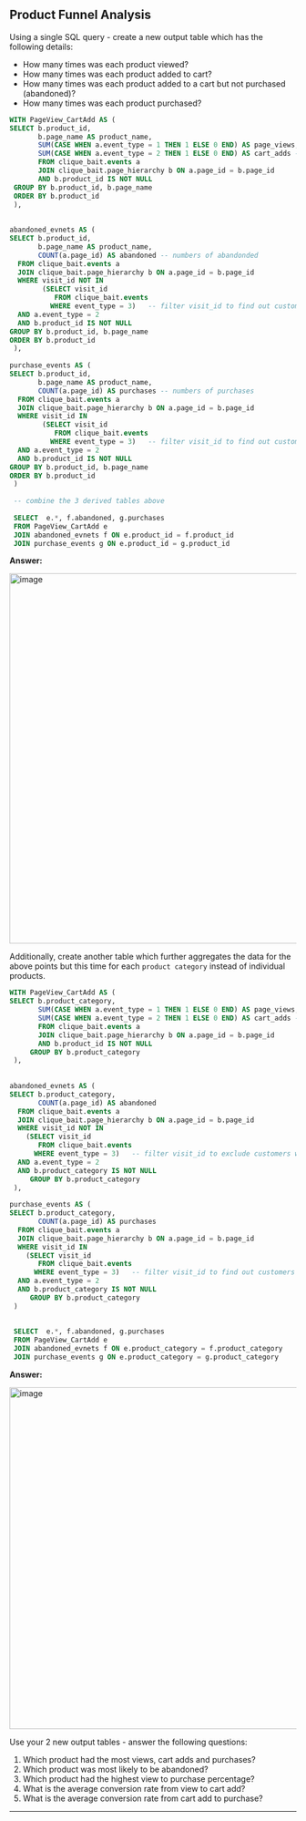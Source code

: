 ## Product Funnel Analysis

Using a single SQL query - create a new output table which has the following details:

- How many times was each product viewed?
- How many times was each product added to cart?
- How many times was each product added to a cart but not purchased (abandoned)?
- How many times was each product purchased?

````sql
WITH PageView_CartAdd AS (
SELECT b.product_id, 
       b.page_name AS product_name,	
       SUM(CASE WHEN a.event_type = 1 THEN 1 ELSE 0 END) AS page_views, -- numbers of page views
       SUM(CASE WHEN a.event_type = 2 THEN 1 ELSE 0 END) AS cart_adds -- numbers of cart adds
       FROM clique_bait.events a
       JOIN clique_bait.page_hierarchy b ON a.page_id = b.page_id
       AND b.product_id IS NOT NULL
 GROUP BY b.product_id, b.page_name
 ORDER BY b.product_id
 ),
  
  
abandoned_evnets AS (
SELECT b.product_id, 
       b.page_name AS product_name,
       COUNT(a.page_id) AS abandoned -- numbers of abandonded
  FROM clique_bait.events a
  JOIN clique_bait.page_hierarchy b ON a.page_id = b.page_id 
  WHERE visit_id NOT IN  
	    (SELECT visit_id
	       FROM clique_bait.events
	      WHERE event_type = 3)   -- filter visit_id to find out customers who don't have purchase events
  AND a.event_type = 2
  AND b.product_id IS NOT NULL
GROUP BY b.product_id, b.page_name
ORDER BY b.product_id
 ),
    
purchase_events AS (
SELECT b.product_id, 
       b.page_name AS product_name,
       COUNT(a.page_id) AS purchases -- numbers of purchases
  FROM clique_bait.events a
  JOIN clique_bait.page_hierarchy b ON a.page_id = b.page_id 
  WHERE visit_id IN  
	    (SELECT visit_id
	       FROM clique_bait.events
	      WHERE event_type = 3)   -- filter visit_id to find out customers who have purchase events
  AND a.event_type = 2
  AND b.product_id IS NOT NULL
GROUP BY b.product_id, b.page_name
ORDER BY b.product_id
 )
    
 -- combine the 3 derived tables above
  
 SELECT  e.*, f.abandoned, g.purchases
 FROM PageView_CartAdd e
 JOIN abandoned_evnets f ON e.product_id = f.product_id
 JOIN purchase_events g ON e.product_id = g.product_id
````

**Answer:**

<img width="650" alt="image" src="https://user-images.githubusercontent.com/61902789/144624231-72209e2e-4297-4d1d-8685-a84a2c07d4d5.png">

<br/>

Additionally, create another table which further aggregates the data for the above points but this time for each `product category` instead of individual products.


````sql
WITH PageView_CartAdd AS (
SELECT b.product_category,	   
       SUM(CASE WHEN a.event_type = 1 THEN 1 ELSE 0 END) AS page_views, -- numbers of page views
       SUM(CASE WHEN a.event_type = 2 THEN 1 ELSE 0 END) AS cart_adds -- numbers of cart adds
       FROM clique_bait.events a
       JOIN clique_bait.page_hierarchy b ON a.page_id = b.page_id
       AND b.product_id IS NOT NULL
     GROUP BY b.product_category
 ),
  
  
abandoned_evnets AS (
SELECT b.product_category, 	   
       COUNT(a.page_id) AS abandoned
  FROM clique_bait.events a
  JOIN clique_bait.page_hierarchy b ON a.page_id = b.page_id 
  WHERE visit_id NOT IN  
    (SELECT visit_id
       FROM clique_bait.events
      WHERE event_type = 3)   -- filter visit_id to exclude customers who have purchase events
  AND a.event_type = 2
  AND b.product_category IS NOT NULL
     GROUP BY b.product_category     
 ),
    
purchase_events AS (
SELECT b.product_category, 	   
       COUNT(a.page_id) AS purchases
  FROM clique_bait.events a
  JOIN clique_bait.page_hierarchy b ON a.page_id = b.page_id 
  WHERE visit_id IN  
    (SELECT visit_id
       FROM clique_bait.events
      WHERE event_type = 3)   -- filter visit_id to find out customers who have purchase events
  AND a.event_type = 2
  AND b.product_category IS NOT NULL
     GROUP BY b.product_category    
 )
    
  
 SELECT  e.*, f.abandoned, g.purchases
 FROM PageView_CartAdd e
 JOIN abandoned_evnets f ON e.product_category = f.product_category
 JOIN purchase_events g ON e.product_category = g.product_category
````

**Answer:**

<img width="600" alt="image" src="https://user-images.githubusercontent.com/61902789/144693934-7167b134-3007-4176-ae58-2a1974fe8645.png">



Use your 2 new output tables - answer the following questions:

1. Which product had the most views, cart adds and purchases?
2. Which product was most likely to be abandoned?
3. Which product had the highest view to purchase percentage?
4. What is the average conversion rate from view to cart add?
5. What is the average conversion rate from cart add to purchase?

***
